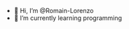 - 👋 Hi, I’m @Romain-Lorenzo
- 🌱 I’m currently learning programming
<!---
Romain-Lorenzo/Romain-Lorenzo is a ✨ special ✨ repository because its `README.md` (this file) appears on your GitHub profile.
You can click the Preview link to take a look at your changes.
--->
